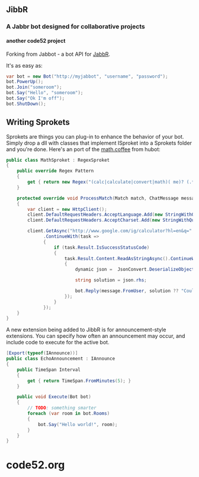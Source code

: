 ## JibbR

### A Jabbr bot designed for collaborative projects

#### another code52 project

Forking from Jabbot - a bot API for [JabbR](https://github.com/davidfowl/JabbR).

It's as easy as:

```csharp
var bot = new Bot("http://myjabbot", "username", "password");
bot.PowerUp();
bot.Join("someroom");
bot.Say("Hello", "someroom");
bot.Say("Ok I'm off");
bot.ShutDown();
```


## Writing Sprokets

Sprokets are things you can plug-in to enhance the behavior of your bot. Simply drop a dll with classes that implement
ISproket into a Sprokets folder and you're done. Here's an port of the [math.coffee](https://github.com/github/hubot/blob/master/src/scripts/math.coffee) from hubot:

```csharp
public class MathSproket : RegexSproket
{
    public override Regex Pattern
    {
        get { return new Regex("(calc|calculate|convert|math)( me)? (.*)"); }
    }

    protected override void ProcessMatch(Match match, ChatMessage message, Bot bot)
    {
        var client = new HttpClient();
        client.DefaultRequestHeaders.AcceptLanguage.Add(new StringWithQualityHeaderValue("en-us"));
        client.DefaultRequestHeaders.AcceptCharset.Add(new StringWithQualityHeaderValue("utf-8"));

        client.GetAsync("http://www.google.com/ig/calculator?hl=en&q=" + Uri.EscapeDataString(match.Groups[3].Value))
              .ContinueWith(task =>
              {
                  if (task.Result.IsSuccessStatusCode)
                  {
                      task.Result.Content.ReadAsStringAsync().ContinueWith(readTask =>
                      {
                          dynamic json =  JsonConvert.DeserializeObject(readTask.Result);

                          string solution = json.rhs;

                          bot.Reply(message.FromUser, solution ?? "Could not compute.", message.Room);
                      });
                  }
              });
    }
}
```

A new extension being added to JibbR is for announcement-style extensions. You can specify how often an announcement may occur, and include code to execute for the active bot.

```csharp
[Export(typeof(IAnnounce))]
public class EchoAnnouncement : IAnnounce
{
    public TimeSpan Interval
    {
        get { return TimeSpan.FromMinutes(5); }
    }

    public void Execute(Bot bot)
    {
        // TODO: something smarter
        foreach (var room in bot.Rooms)
        {
            bot.Say("Hello world!", room);
        }
    }
}
```

code52.org
=======
